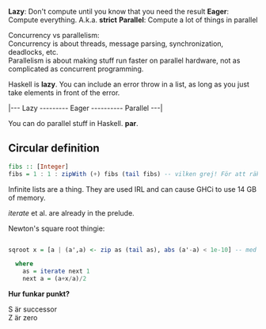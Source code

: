 **Lazy**: Don't compute until you know that you need the result
**Eager**: Compute everything. A.k.a. **strict**
**Parallel**: Compute a lot of things in parallel

Concurrency vs parallelism:  
Concurrency is about threads, message parsing, synchronization, deadlocks, etc.   
Parallelism is about making stuff run faster on parallel hardware, not as complicated as concurrent programming.

Haskell is **lazy**. You can include an error throw in a list, as long as you just take elements in front of the error.

|--- Lazy --------- Eager ---------- Parallel ---|

You can do parallel stuff in Haskell. **par**.

## Circular definition
```haskell
fibs :: [Integer]
fibs = 1 : 1 : zipWith (+) fibs (tail fibs) -- vilken grej! För att räkna ut fibonaccinummer då. Eller en oändlig lista av dem.
```

Infinite lists are a thing. They are used IRL and can cause GHCi to use 14 GB of memory.

*iterate* et al. are already in the prelude.

Newton's square root thingie:
```haskell

sqroot x = [a | (a',a) <- zip as (tail as), abs (a'-a) < 1e-10] -- med felmarginal på 1e-10 eller nåt sånt tror jag:q

  where
    as = iterate next 1
    next a = (a+x/a)/2

```

**Hur funkar punkt?**

S är successor  
Z är zero  
